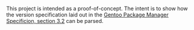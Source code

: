 This project is intended as a proof-of-concept. The intent is to show how the
version specification laid out in the [Gentoo Package Manager Specificion,
section 3.2](https://dev.gentoo.org/~ulm/pms/head/pms.html#x1-250003.2) can be
parsed.
